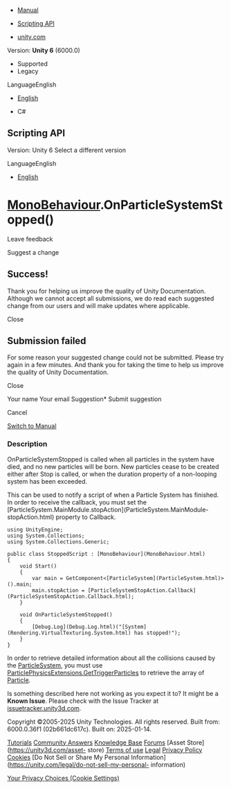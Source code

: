 [ ]()

  * [Manual](../Manual/index.html)
  * [Scripting API](../ScriptReference/index.html)

  * [unity.com](https://unity.com/)

Version: **Unity 6** (6000.0)

  * Supported
  * Legacy

LanguageEnglish

  * [English]()

  * C#

[ ](https://docs.unity3d.com)

## Scripting API

Version: Unity 6 Select a different version

LanguageEnglish

  * [English]()

#  [MonoBehaviour](MonoBehaviour.html).OnParticleSystemStopped()

Leave feedback

Suggest a change

## Success!

Thank you for helping us improve the quality of Unity Documentation. Although
we cannot accept all submissions, we do read each suggested change from our
users and will make updates where applicable.

Close

## Submission failed

For some reason your suggested change could not be submitted. Please <a>try
again</a> in a few minutes. And thank you for taking the time to help us
improve the quality of Unity Documentation.

Close

Your name Your email Suggestion* Submit suggestion

Cancel

[Switch to Manual](../Manual/class-MonoBehaviour.html "Go to MonoBehaviour
Component in the Manual")

### Description

OnParticleSystemStopped is called when all particles in the system have died,
and no new particles will be born. New particles cease to be created either
after Stop is called, or when the duration property of a non-looping system
has been exceeded.

This can be used to notify a script of when a Particle System has finished. In
order to receive the callback, you must set the
[ParticleSystem.MainModule.stopAction](ParticleSystem.MainModule-
stopAction.html) property to Callback.

    
    
    using UnityEngine;
    using System.Collections;
    using System.Collections.Generic;  
      
    public class StoppedScript : [MonoBehaviour](MonoBehaviour.html)
    {
        void Start()
        {
            var main = GetComponent<[ParticleSystem](ParticleSystem.html)>().main;
            main.stopAction = [ParticleSystemStopAction.Callback](ParticleSystemStopAction.Callback.html);
        }  
      
        void OnParticleSystemStopped()
        {
            [Debug.Log](Debug.Log.html)("[System](Rendering.VirtualTexturing.System.html) has stopped!");
        }
    }
    

In order to retrieve detailed information about all the collisions caused by
the [ParticleSystem](ParticleSystem.html), you must use
[ParticlePhysicsExtensions.GetTriggerParticles](ParticlePhysicsExtensions.GetTriggerParticles.html)
to retrieve the array of [Particle](ParticleSystem.Particle.html).

Is something described here not working as you expect it to? It might be a
**Known Issue**. Please check with the Issue Tracker at
[issuetracker.unity3d.com](https://issuetracker.unity3d.com).

Copyright ©2005-2025 Unity Technologies. All rights reserved. Built from:
6000.0.36f1 (02b661dc617c). Built on: 2025-01-14.

[Tutorials](https://unity3d.com/learn) [Community
Answers](https://answers.unity3d.com) [Knowledge
Base](https://support.unity3d.com/hc/en-us)
[Forums](https://forum.unity3d.com) [Asset Store](https://unity3d.com/asset-
store) [Terms of use](https://docs.unity3d.com/Manual/TermsOfUse.html)
[Legal](https://unity.com/legal) [Privacy
Policy](https://unity.com/legal/privacy-policy)
[Cookies](https://unity.com/legal/cookie-policy) [Do Not Sell or Share My
Personal Information](https://unity.com/legal/do-not-sell-my-personal-
information)

[Your Privacy Choices (Cookie Settings)](javascript:void\(0\);)


